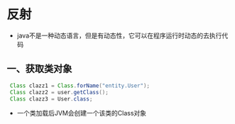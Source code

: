 # 反射

- java不是一种动态语言，但是有动态性，它可以在程序运行时动态的去执行代码

## 一、获取类对象

```java
 Class clazz1 = Class.forName("entity.User");
 Class clazz2 = user.getClass();
 Class clazz3 = User.class;
```

- 一个类加载后JVM会创建一个该类的Class对象
